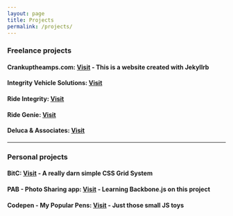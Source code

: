 ```yaml
---
layout: page
title: Projects
permalink: /projects/
---
```


### Freelance projects

#### **Crankuptheamps.com**: [Visit](http://crankuptheamps.com/) - This is a website created with Jekyllrb

#### **Integrity Vehicle Solutions**: [Visit](http://ivsc.com/)

#### **Ride Integrity**: [Visit](http://rideintegrity.com/)

#### **Ride Genie**: [Visit](http://ridegenie.com/)

#### **Deluca & Associates**: [Visit](http://deluca-associates.com/)

-----

### Personal projects

#### **BitC**: [Visit](https://github.com/rlynjb/bitc) - A really darn simple CSS Grid System

#### **PAB - Photo Sharing app**: [Visit](https://github.com/rlynjb/pab) - Learning Backbone.js on this project

#### **Codepen - My Popular Pens**: [Visit](http://codepen.io/rlynjb/pens/popular/) - Just those small JS toys
